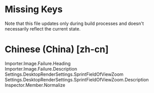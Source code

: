 # Missing Keys
Note that this file updates only during build processes and doesn't necessarily reflect the current state.

# Chinese (China) [zh-cn]
Importer.Image.Failure.Heading  
Importer.Image.Failure.Description  
Settings.DesktopRenderSettings.SprintFieldOfViewZoom  
Settings.DesktopRenderSettings.SprintFieldOfViewZoom.Description  
Inspector.Member.Normalize  

